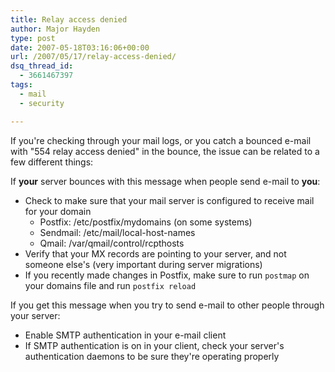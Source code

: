 ```yaml
---
title: Relay access denied
author: Major Hayden
type: post
date: 2007-05-18T03:16:06+00:00
url: /2007/05/17/relay-access-denied/
dsq_thread_id:
  - 3661467397
tags:
  - mail
  - security

---
```

If you're checking through your mail logs, or you catch a bounced e-mail with "554 relay access denied" in the bounce, the issue can be related to a few different things:

If **your** server bounces with this message when people send e-mail to **you**:

  * Check to make sure that your mail server is configured to receive mail for your domain
      * Postfix: /etc/postfix/mydomains (on some systems)
      * Sendmail: /etc/mail/local-host-names
      * Qmail: /var/qmail/control/rcpthosts
  * Verify that your MX records are pointing to your server, and not someone else's (very important during server migrations)
  * If you recently made changes in Postfix, make sure to run `postmap` on your domains file and run `postfix reload`

If you get this message when you try to send e-mail to other people through your server:

  * Enable SMTP authentication in your e-mail client
  * If SMTP authentication is on in your client, check your server's authentication daemons to be sure they're operating properly
